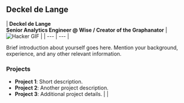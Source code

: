## Deckel de Lange

| **Deckel de Lange**  
  **Senior Analytics Engineer @ Wise / Creator of the Graphanator** | ![Hacker GIF](https://viralviralvideos.com/wp-content/uploads/2014/06/GIF-Hacker.gif) |
| --- | --- |


  Brief introduction about yourself goes here. Mention your background, experience, and any other relevant information.  
  
  ### Projects  
  - **Project 1**: Short description.  
  - **Project 2**: Another project description.  
  - **Project 3**: Additional project details. |  |

